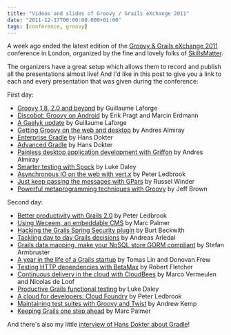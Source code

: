 ```yaml
---
title: "Videos and slides of Groovy / Grails eXchange 2011"
date: "2011-12-17T00:00:00.000+01:00"
tags: [conference, groovy]
---
```


A week ago ended the latest edition of the [Groovy & Grails eXchange 2011](http://skillsmatter.com/event/groovy-grails/groovy-grails-exchange-2011/js-3132) conference in London, organized by the fine and lovely folks of [SkillsMatter](http://skillsmatter.com/).  

The organizers have a great setup which allows them to record and publish all the presentations almost live! And I'd like in this post to give you a link to each and every presentation that was given during the conference:  

First day:  

*   [Groovy 1.8, 2.0 and beyond](http://skillsmatter.com/podcast/groovy-grails/talk-by-guillaume-laforge-2475) by Guillaume Laforge
*   [Discobot: Groovy on Android](http://skillsmatter.com/podcast/groovy-grails/groovy-android) by Erik Pragt and Marcin Erdmann
*   [A Gaelyk update](http://skillsmatter.com/podcast/groovy-grails/gaelyk) by Guillaume Laforge
*   [Getting Groovy on the web and desktop](http://skillsmatter.com/podcast/groovy-grails/effective-groovy) by Andres Almiray
*   [Enterprise Gradle](http://skillsmatter.com/podcast/groovy-grails/enterprise-gradle) by Hans Dokter
*   [Advanced Gradle](http://skillsmatter.com/podcast/groovy-grails/advanced-gradle) by Hans Dokter
*   [Painless desktop application development with Griffon](http://skillsmatter.com/podcast/groovy-grails/griffon) by Andres Almiray
*   [Smarter testing with Spock](http://skillsmatter.com/podcast/groovy-grails/spock) by Luke Daley
*   [Asynchronous IO on the web with vert.x](http://skillsmatter.com/podcast/groovy-grails/groovy-vert-x) by Peter Ledbrook
*   [Just keep passing the messages with GPars](http://skillsmatter.com/podcast/groovy-grails/gpars) by Russel Winder
*   [Powerful metaprogramming techniques with Groovy](http://skillsmatter.com/podcast/groovy-grails/metaprogramming-groovy) by Jeff Brown

Second day:  

*   [Better productivity with Grails 2.0](http://skillsmatter.com/podcast/groovy-grails/grails-2-0) by Peter Ledbrook
*   [Using Weceem, an embeddable CMS](http://skillsmatter.com/podcast/groovy-grails/using-weceem-an-embeddable-grails-cms) by Marc Palmer
*   [Hacking the Grails Spring Security plugin](http://skillsmatter.com/podcast/groovy-grails/hacking-the-spring-security-plugin) by Burt Beckwith
*   [Tackling day to day Grails decisions](http://skillsmatter.com/podcast/groovy-grails/tackling-day-to-day-grails-decisions) by Andreas Arledal
*   [Grails data mapping, make your NoSQL store GORM compliant](http://skillsmatter.com/podcast/groovy-grails/grails-data-mapping-making-your-nosql-database-gorm-compliant) by Stefan Armbruster
*   [A year in the life of a Grails startup](http://skillsmatter.com/podcast/groovy-grails/grails-as-mobile-backend) by Tomas Lin and Donovan Frew
*   [Testing HTTP dependencies with BetaMax](http://skillsmatter.com/podcast/groovy-grails/testing-http-dependencies-with-betamax) by Robert Fletcher
*   [Continuous delivery in the cloud with CloudBees](http://skillsmatter.com/podcast/groovy-grails/continuous-delivery-in-the-cloud-with-cloudbees) by Marco Vermeulen and Nicolas de Loof
*   [Productive Grails functional testing](http://skillsmatter.com/podcast/groovy-grails/productive-grails-functional-testing) by Luke Daley
*   [A cloud for developers: Cloud Foundry](http://skillsmatter.com/podcast/groovy-grails/grails-cloud-foundry) by Peter Ledbrook
*   [Maintaining test suites with Groovy and Twist](http://skillsmatter.com/podcast/groovy-grails/talk-to-be-confirmed-2810) by Andrew Kemp
*   [Keeping Grails one step ahead](http://skillsmatter.com/podcast/groovy-grails/keeping-grails-one-step-ahead) by Marc Palmer

And there's also my little [interview of Hans Dokter about Gradle](http://skillsmatter.com/podcast/groovy-grails/interview-on-gradle)!
